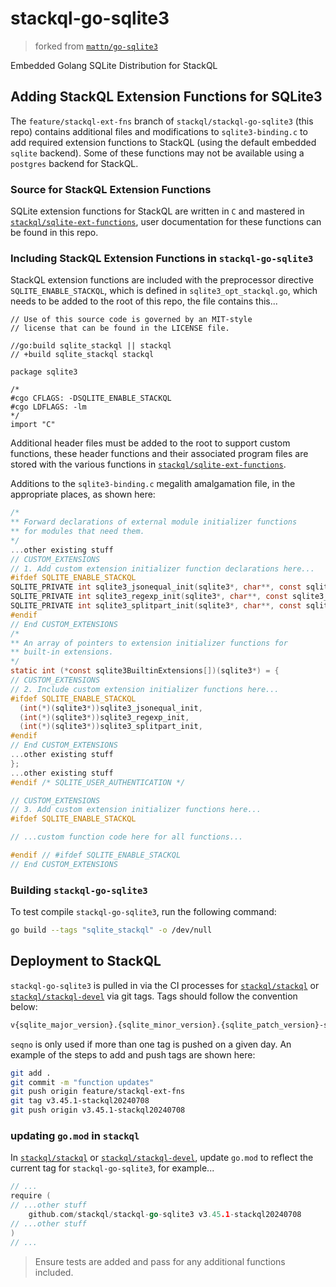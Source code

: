 # stackql-go-sqlite3

> forked from [`mattn/go-sqlite3`](https://github.com/mattn/go-sqlite3)

Embedded Golang SQLite Distribution for StackQL

## Adding StackQL Extension Functions for SQLite3

The `feature/stackql-ext-fns` branch of `stackql/stackql-go-sqlite3` (this repo) contains additional files and modifications to `sqlite3-binding.c` to add required extension functions to StackQL (using the default embedded `sqlite` backend).  Some of these functions may not be available using a `postgres` backend for StackQL.

### Source for StackQL Extension Functions

SQLite extension functions for StackQL are written in `C` and mastered in [`stackql/sqlite-ext-functions`](https://github.com/stackql/sqlite-ext-functions), user documentation for these functions can be found in this repo.

### Including StackQL Extension Functions in `stackql-go-sqlite3`

StackQL extension functions are included with the preprocessor directive `SQLITE_ENABLE_STACKQL`, which is defined in `sqlite3_opt_stackql.go`, which needs to be added to the root of this repo, the file contains this...

```golang
// Use of this source code is governed by an MIT-style
// license that can be found in the LICENSE file.

//go:build sqlite_stackql || stackql
// +build sqlite_stackql stackql

package sqlite3

/*
#cgo CFLAGS: -DSQLITE_ENABLE_STACKQL
#cgo LDFLAGS: -lm
*/
import "C"
```

Additional header files must be added to the root to support custom functions, these header functions and their associated program files are stored with the various functions in [`stackql/sqlite-ext-functions`](https://github.com/stackql/sqlite-ext-functions).  

Additions to the `sqlite3-binding.c` megalith amalgamation file, in the appropriate places, as shown here:

```c
/*
** Forward declarations of external module initializer functions
** for modules that need them.
*/
...other existing stuff
// CUSTOM_EXTENSIONS
// 1. Add custom extension initializer function declarations here...
#ifdef SQLITE_ENABLE_STACKQL
SQLITE_PRIVATE int sqlite3_jsonequal_init(sqlite3*, char**, const sqlite3_api_routines*);
SQLITE_PRIVATE int sqlite3_regexp_init(sqlite3*, char**, const sqlite3_api_routines*);
SQLITE_PRIVATE int sqlite3_splitpart_init(sqlite3*, char**, const sqlite3_api_routines*);
#endif
// End CUSTOM_EXTENSIONS
/*
** An array of pointers to extension initializer functions for
** built-in extensions.
*/
static int (*const sqlite3BuiltinExtensions[])(sqlite3*) = {
// CUSTOM_EXTENSIONS
// 2. Include custom extension initializer functions here...
#ifdef SQLITE_ENABLE_STACKQL
  (int(*)(sqlite3*))sqlite3_jsonequal_init,
  (int(*)(sqlite3*))sqlite3_regexp_init,
  (int(*)(sqlite3*))sqlite3_splitpart_init,
#endif
// End CUSTOM_EXTENSIONS  
...other existing stuff
};
...other existing stuff
#endif /* SQLITE_USER_AUTHENTICATION */

// CUSTOM_EXTENSIONS
// 3. Add custom extension initializer functions here...
#ifdef SQLITE_ENABLE_STACKQL

// ...custom function code here for all functions...

#endif // #ifdef SQLITE_ENABLE_STACKQL
// End CUSTOM_EXTENSIONS
```

### Building `stackql-go-sqlite3` 

To test compile `stackql-go-sqlite3`, run the following command:

```bash
go build --tags "sqlite_stackql" -o /dev/null
```

## Deployment to StackQL

`stackql-go-sqlite3` is pulled in via the CI processes for [`stackql/stackql`](https://github.com/stackql/stackql) or [`stackql/stackql-devel`](https://github.com/stackql/stackql-devel) via git tags.  Tags should follow the convention below:  

```bash
v{sqlite_major_version}.{sqlite_minor_version}.{sqlite_patch_version}-stackql{YYYYMMDD}[-{seq_no}]
```
`seqno` is only used if more than one tag is pushed on a given day.  An example of the steps to add and push tags are shown here:  

```bash
git add .
git commit -m "function updates"
git push origin feature/stackql-ext-fns
git tag v3.45.1-stackql20240708
git push origin v3.45.1-stackql20240708
```

### updating `go.mod` in `stackql`

In [`stackql/stackql`](https://github.com/stackql/stackql) or [`stackql/stackql-devel`](https://github.com/stackql/stackql-devel), update `go.mod` to reflect the current tag for `stackql-go-sqlite3`, for example...

```go
// ...
require (
// ...other stuff
	github.com/stackql/stackql-go-sqlite3 v3.45.1-stackql20240708
// ...other stuff
)
// ...
```

> Ensure tests are added and pass for any additional functions included.